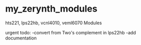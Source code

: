 # my_zerynth_modules
hts221, lps22hb, vcnl4010, veml6070 Modules

urgent todo:
  -convert from Two's complement in lps22hb
  -add documentation
